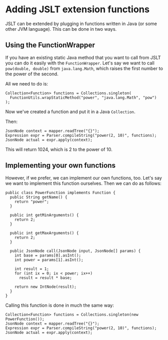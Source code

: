 
# Adding JSLT extension functions

JSLT can be extended by plugging in functions written in Java (or some
other JVM language). This can be done in two ways.

## Using the FunctionWrapper

If you have an existing static Java method that you want to call from
JSLT you can do it easily with the `FunctionWrapper`.  Let's say we
want to call `pow(double, double)` from `java.lang.Math`, which raises
the first number to the power of the second.

All we need to do is:

```
Collection<Function> functions = Collections.singleton(
  FunctionUtils.wrapStaticMethod("power", "java.lang.Math", "pow")
);
```

Now we've created a function and put it in a Java `Collection`.

Then:

```
JsonNode context = mapper.readTree("{}");
Expression expr = Parser.compileString("power(2, 10)", functions);
JsonNode actual = expr.apply(context);
```

This will return 1024, which is 2 to the power of 10.

## Implementing your own functions

However, if we prefer, we can implement our own functions, too.  Let's
say we want to implement this function ourselves. Then we can do as
follows:

```
public class PowerFunction implements Function {
  public String getName() {
    return "power";
  }

  public int getMinArguments() {
    return 2;
  }

  public int getMaxArguments() {
    return 2;
  }

  public JsonNode call(JsonNode input, JsonNode[] params) {
    int base = params[0].asInt();
    int power = params[1].asInt();

    int result = 1;
    for (int ix = 0; ix < power; ix++)
      result = result * base;

    return new IntNode(result);
  }
}
```

Calling this function is done in much the same way:

```
Collection<Function> functions = Collections.singleton(new PowerFunction());
JsonNode context = mapper.readTree("{}");
Expression expr = Parser.compileString("power(2, 10)", functions);
JsonNode actual = expr.apply(context);
```
